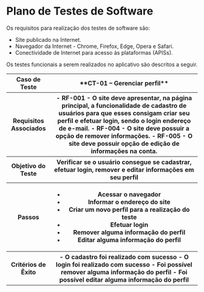 # Plano de Testes de Software

Os requisitos para realização dos testes de software são: 

- Site publicado na Internet.
- Navegador da Internet - Chrome, Firefox, Edge, Opera e Safari.
- Conectividade de Internet para acesso às plataformas (APISs).

Os testes funcionais a serem realizados no aplicativo são descritos a seguir.
 
<table>
 <tr><th>Caso de Teste</th>
 <th>**CT-01 – Gerenciar perfil**</th></tr>
 <tr><th>Requisitos Associados</th>
 <th> 
  - RF-001 - O site deve apresentar, na página principal, a funcionalidade de cadastro de usuários para que esses consigam criar seu perfil e efetuar login, sendo o login endereço de e-mail.	
  - RF-004 - O site deve possuir a opção de remover informações.
  - RF-005 - O site deve possuir opção de edição de informações na conta.	
  </th></tr>
 <tr><th>Objetivo do Teste</th>
 <th>Verificar se o usuário consegue se cadastrar, efetuar login, remover e editar informações em seu perfil</th></tr>
 <tr><th>Passos</th>
<th>
  <ul>
   <li>Acessar o navegador</li>
   <li>Informar o endereço do site</li>
   <li>Criar um novo perfil para a realização do teste</li>
   <li>Efetuar login</li>
   <li>Remover alguma informação do perfil</li>
   <li>Editar alguma informação do perfil</li>
  </ul>
 </th></tr>
 <tr><th>Critérios de Êxito</th>
 <th>
  - O cadastro foi realizado com sucesso
  - O login foi realizado com sucesso
  - Foi possível remover alguma informação do perfil
  - Foi possível editar alguma informação do perfil 
 </th></tr>
</table>
